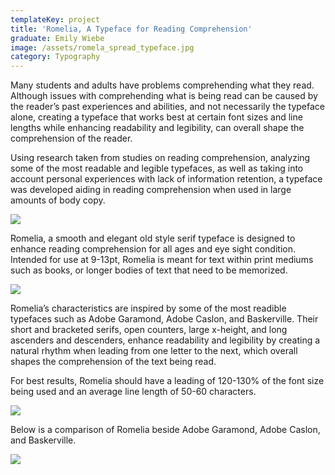 ```yaml
---
templateKey: project
title: 'Romelia, A Typeface for Reading Comprehension'
graduate: Emily Wiebe
image: /assets/romela_spread_typeface.jpg
category: Typography
---
```

Many students and adults have problems comprehending what they read. Although issues with comprehending what is being read can be caused by the reader’s past experiences and abilities, and not necessarily the typeface alone, creating a typeface that works best at certain font sizes and line lengths while enhancing readability and legibility, can overall shape the comprehension of the reader. 

Using research taken from studies on reading comprehension, analyzing some of the most readable and legible typefaces, as well as taking into account personal experiences with lack of information retention, a typeface was developed aiding in reading comprehension when used in large amounts of body copy. 

![](/assets/romela_spread_typeface.jpg)

Romelia, a smooth and elegant old style serif typeface is designed to enhance reading comprehension for all ages and eye sight condition. Intended for use at 9-13pt, Romelia is meant for text within print mediums such as books, or longer bodies of text that need to be memorized. 

![](/assets/romela_spread_typeface2.jpg)

Romelia’s characteristics are inspired by some of the most readible typefaces such as Adobe Garamond, Adobe Caslon, and Baskerville. Their short and bracketed serifs, open counters, large x-height, and long ascenders and descenders, enhance readability and legibility by creating a natural rhythm when leading from one letter to the next, which overall shapes the comprehension of the text being read. 

For best results, Romelia should have a leading of 120-130% of the font size being used and an average line length of 50-60 characters.

![](/assets/romela_spread_keyfeatures.jpg)

Below is a comparison of Romelia beside Adobe Garamond, Adobe Caslon, and Baskerville.

![](/assets/romela_spread_comparingtypeface.jpg)
